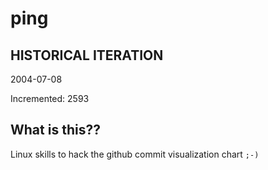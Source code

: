 # ping

## HISTORICAL ITERATION
2004-07-08

Incremented: 2593

## What is this?? 
Linux skills to hack the github commit visualization chart `;-)`
